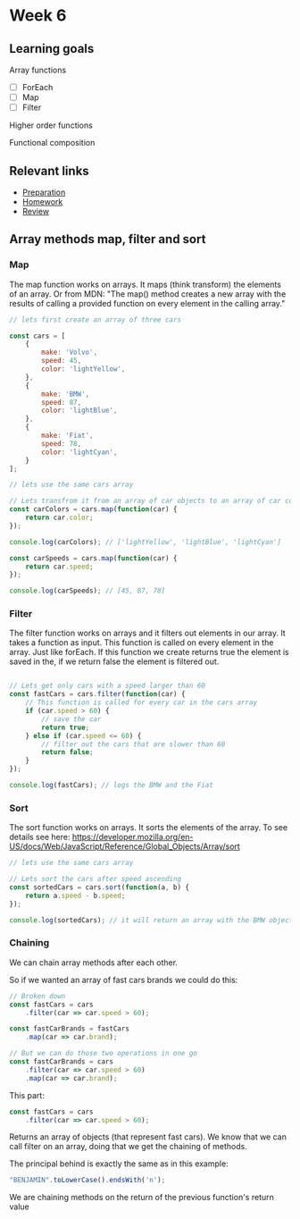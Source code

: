 # Week 6

## Learning goals

Array functions
- [ ] ForEach
- [ ] Map
- [ ] Filter

Higher order functions

Functional composition

## Relevant links
* [Preparation](preparation.md)
* [Homework](homework.md)
* [Review](review.md)


## Array methods map, filter and sort

### Map

The map function works on arrays. It maps (think transform) the elements of an array. Or from MDN: "The map() method creates a new array with the results of calling a provided function on every element in the calling array."


```js
// lets first create an array of three cars

const cars = [
    {
        make: 'Volvo',
        speed: 45,
        color: 'lightYellow',
    },
    {
        make: 'BMW',
        speed: 87,
        color: 'lightBlue',
    },
    {
        make: 'Fiat',
        speed: 78,
        color: 'lightCyan',
    }
];

// lets use the same cars array

// Lets transfrom it from an array of car objects to an array of car colors
const carColors = cars.map(function(car) {
    return car.color;
});

console.log(carColors); // ['lightYellow', 'lightBlue', 'lightCyan']

const carSpeeds = cars.map(function(car) {
    return car.speed;
});

console.log(carSpeeds); // [45, 87, 78]
```


### Filter

The filter function works on arrays and it filters out elements in our array. 
It takes a function as input. This function is called on every element in the array. Just like forEach. If this function we create returns true the element is saved in the, if we return false the element is filtered out.


```js

// Lets get only cars with a speed larger than 60
const fastCars = cars.filter(function(car) {
    // This function is called for every car in the cars array
    if (car.speed > 60) {
        // save the car
        return true;
    } else if (car.speed <= 60) {
        // filter out the cars that are slower than 60
        return false;
    }
});

console.log(fastCars); // logs the BMW and the Fiat
```





### Sort

The sort function works on arrays. It sorts the elements of the array.
To see details see here: https://developer.mozilla.org/en-US/docs/Web/JavaScript/Reference/Global_Objects/Array/sort

```js
// lets use the same cars array

// Lets sort the cars after speed ascending
const sortedCars = cars.sort(function(a, b) {
    return a.speed - b.speed;
});

console.log(sortedCars); // it will return an array with the BMW object first, then the fiat and then the volvo
```


### Chaining
We can chain array methods after each other. 

So if we wanted an array of fast cars brands we could do this:
```js
// Broken down
const fastCars = cars
    .filter(car => car.speed > 60);

const fastCarBrands = fastCars
    .map(car => car.brand);

// But we can do those two operations in one go
const fastCarBrands = cars
    .filter(car => car.speed > 60)
    .map(car => car.brand);
```

This part:
```js
const fastCars = cars
    .filter(car => car.speed > 60);
```
Returns an array of objects (that represent fast cars). We know that we can call filter on an array, doing that we get the chaining of methods. 

The principal behind is exactly the same as in this example:

```js
"BENJAMIN".toLowerCase().endsWith('n');
```

We are chaining methods on the return of the previous function's return value